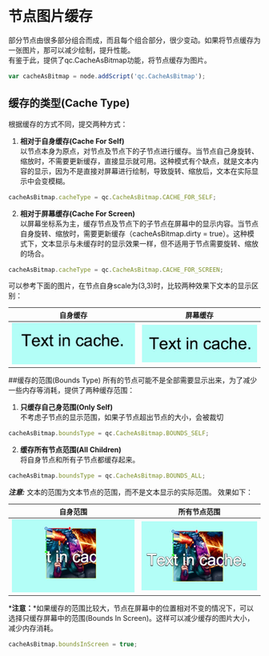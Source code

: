 # 节点图片缓存

部分节点由很多部分组合而成，而且每个组合部分，很少变动。如果将节点缓存为一张图片，那可以减少绘制，提升性能。  
有鉴于此，提供了qc.CacheAsBitmap功能，将节点缓存为图片。
````javascript
var cacheAsBitmap = node.addScript('qc.CacheAsBitmap');
````

## 缓存的类型(Cache Type)
根据缓存的方式不同，提交两种方式：

1. __相对于自身缓存(Cache For Self)__  
以节点本身为原点，对节点及节点下的子节点进行缓存。当节点自己身旋转、缩放时，不需要更新缓存，直接显示就可用。这种模式有个缺点，就是文本内容的显示，因为不是直接对屏幕进行绘制，导致旋转、缩放后，文本在实际显示中会变模糊。
````javascript
cacheAsBitmap.cacheType = qc.CacheAsBitmap.CACHE_FOR_SELF;
````

2. __相对于屏幕缓存(Cache For Screen)__  
以屏幕坐标系为主，缓存节点及节点下的子节点在屏幕中的显示内容。当节点自身旋转、缩放时，需要更新缓存（cacheAsBitmap.dirty = true）。这种模式下，文本显示与未缓存时的显示效果一样，但不适用于节点需要旋转、缩放的场合。
````javascript
cacheAsBitmap.cacheType = qc.CacheAsBitmap.CACHE_FOR_SCREEN;
````

可以参考下面的图片，在节点自身scale为(3,3)时，比较两种效果下文本的显示区别：

|自身缓存|屏幕缓存|
|:-----:|:-----:|
|![](images/cacheForSelf.png)|![](images/cacheForScreen.png)|

##缓存的范围(Bounds Type)
所有的节点可能不是全部需要显示出来，为了减少一些内存等消耗，提供了两种缓存范围：
1. __只缓存自己身范围(Only Self)__  
不考虑子节点的显示范围，如果子节点超出节点的大小，会被裁切
````javascript
cacheAsBitmap.boundsType = qc.CacheAsBitmap.BOUNDS_SELF;
````

2. __缓存所有节点范围(All Children)__  
将自身节点和所有子节点都缓存起来。
````javascript
cacheAsBitmap.boundsType = qc.CacheAsBitmap.BOUNDS_ALL;
````

*__注意:__* 文本的范围为文本节点的范围，而不是文本显示的实际范围。
效果如下：

|自身范围|所有节点范围|
|:-----:|:-----:|
|![](images/bounds_self.png)|![](images/bounds_all.png)|

*__注意：__*如果缓存的范围比较大，节点在屏幕中的位置相对不变的情况下，可以选择只缓存屏幕中的范围(Bounds In Screen)。这样可以减少缓存的图片大小，减少内存消耗。
````javascript
cacheAsBitmap.boundsInScreen = true;
````
